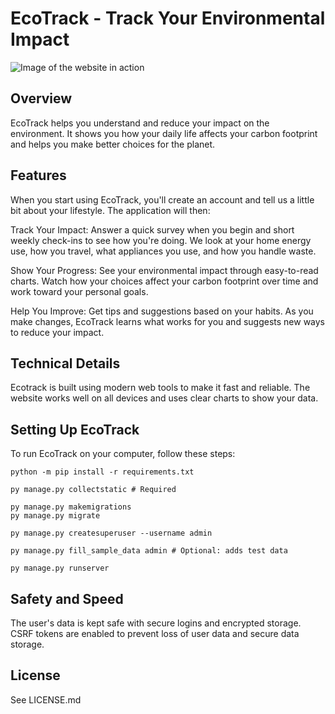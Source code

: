 # EcoTrack - Track Your Environmental Impact


![Image of the website in action](./static/img/EcoTrack_demo_1)

## Overview

EcoTrack helps you understand and reduce your impact on the environment. It shows you how your daily life affects your carbon footprint and helps you make better choices for the planet.

## Features

When you start using EcoTrack, you'll create an account and tell us a little bit about your lifestyle. The application will then:

Track Your Impact: Answer a quick survey when you begin and short weekly check-ins to see how you're doing. We look at your home energy use, how you travel, what appliances you use, and how you handle waste.

Show Your Progress: See your environmental impact through easy-to-read charts. Watch how your choices affect your carbon footprint over time and work toward your personal goals.

Help You Improve: Get tips and suggestions based on your habits. As you make changes, EcoTrack learns what works for you and suggests new ways to reduce your impact.

## Technical Details

Ecotrack is built using modern web tools to make it fast and reliable. The website works well on all devices and uses clear charts to show your data.

## Setting Up EcoTrack

To run EcoTrack on your computer, follow these steps:

```
python -m pip install -r requirements.txt

py manage.py collectstatic # Required 

py manage.py makemigrations
py manage.py migrate

py manage.py createsuperuser --username admin

py manage.py fill_sample_data admin # Optional: adds test data

py manage.py runserver
```

## Safety and Speed

The user's data is kept safe with secure logins and encrypted storage. CSRF tokens are enabled to prevent loss of user data and secure data storage.

## License

See LICENSE.md
